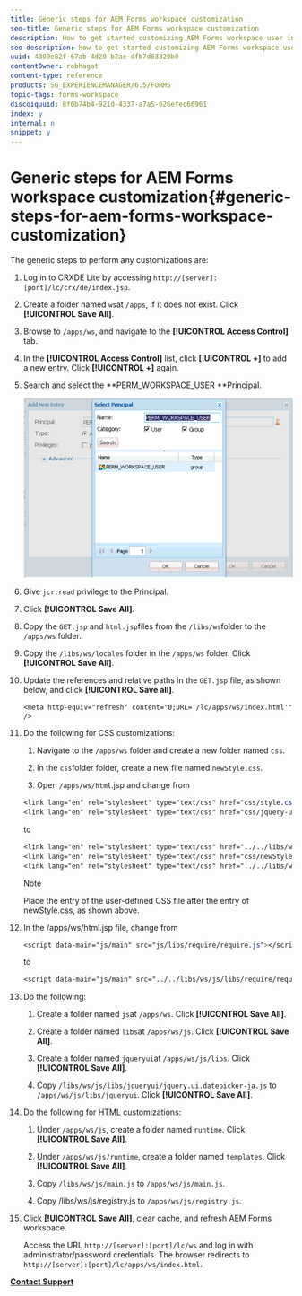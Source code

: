 ```yaml
---
title: Generic steps for AEM Forms workspace customization
seo-title: Generic steps for AEM Forms workspace customization
description: How to get started customizing AEM Forms workspace user interface.
seo-description: How to get started customizing AEM Forms workspace user interface.
uuid: 4309e82f-67ab-4d20-b2ae-dfb7d63320b0
contentOwner: robhagat
content-type: reference
products: SG_EXPERIENCEMANAGER/6.5/FORMS
topic-tags: forms-workspace
discoiquuid: 8f0b74b4-921d-4337-a7a5-626efec66961
index: y
internal: n
snippet: y
---
```


# Generic steps for AEM Forms workspace customization{#generic-steps-for-aem-forms-workspace-customization}

The generic steps to perform any customizations are:

1. Log in to CRXDE Lite by accessing `http://[server]:[port]/lc/crx/de/index.jsp`.
1. Create a folder named `ws`at `/apps`, if it does not exist. Click **[!UICONTROL Save All]**.
1. Browse to `/apps/ws`, and navigate to the **[!UICONTROL Access Control]** tab.
1. In the **[!UICONTROL Access Control]** list, click **[!UICONTROL +]** to add a new entry. Click **[!UICONTROL +]** again.
1. Search and select the **PERM_WORKSPACE_USER **Principal.

   ![Select PERM_WORKSPACE_USER principal as part of the generic steps to customize HTML Workspace](assets/perm_workspace_user.png)

1. Give `jcr:read` privilege to the Principal.
1. Click **[!UICONTROL Save All]**.
1. Copy the `GET.jsp` and `html.jsp`files from the `/libs/ws`folder to the `/apps/ws` folder.
1. Copy the `/libs/ws/locales` folder in the `/apps/ws` folder. Click **[!UICONTROL Save All]**.
1. Update the references and relative paths in the `GET.jsp` file, as shown below, and click **[!UICONTROL Save all]**.

   ```
   <meta http-equiv="refresh" content="0;URL='/lc/apps/ws/index.html'" />
   ```

1. Do the following for CSS customizations:

    1. Navigate to the `/apps/ws` folder and create a new folder named `css`.
    
    1. In the `css`folder folder, create a new file named `newStyle.css`.
    
    1. Open `/apps/ws/html`.jsp and change from

   ```css
   <link lang="en" rel="stylesheet" type="text/css" href="css/style.css" />
   <link lang="en" rel="stylesheet" type="text/css" href="css/jquery-ui.css"/>
   ```

   to

   ```css
   <link lang="en" rel="stylesheet" type="text/css" href="../../libs/ws/css/style.css" />
   <link lang="en" rel="stylesheet" type="text/css" href="css/newStyle.css" />
   <link lang="en" rel="stylesheet" type="text/css" href="../../libs/ws/css/jquery-ui.css"/>
   ```

   >[!NOTE]
   >
   >Place the entry of the user-defined CSS file after the entry of newStyle.css, as shown above.

1. In the /apps/ws/html.jsp file, change from

   ```css
   <script data-main="js/main" src="js/libs/require/require.js"></script>
   ```

   to

   ```css
   <script data-main="js/main" src="../../libs/ws/js/libs/require/require.js"></script>
   ```

1. Do the following:

    1. Create a folder named `js`at `/apps/ws`. Click **[!UICONTROL Save All]**.
    
    1. Create a folder named `libs`at `/apps/ws/js`. Click **[!UICONTROL Save All]**.
    
    1. Create a folder named `jqueryui`at `/apps/ws/js/libs`. Click **[!UICONTROL Save All]**.
    
    1. Copy `/libs/ws/js/libs/jqueryui/jquery.ui.datepicker-ja.js` to `/apps/ws/js/libs/jqueryui`. Click **[!UICONTROL Save All]**.

1. Do the following for HTML customizations:

    1. Under `/apps/ws/js`, create a folder named `runtime`. Click **[!UICONTROL Save All]**.
    
    1. Under `/apps/ws/js/runtime`, create a folder named `templates`. Click **[!UICONTROL Save All]**.
    
    1. Copy `/libs/ws/js/main.js` to `/apps/ws/js/main.js`.
    
    1. Copy /libs/ws/js/registry.js to `/apps/ws/js/registry.js`.

1. Click **[!UICONTROL Save All]**, clear cache, and refresh AEM Forms workspace.

   Access the URL `http://[server]:[port]/lc/ws` and log in with administrator/password credentials. The browser redirects to `http://[server]:[port]/lc/apps/ws/index.html`.

[**Contact Support**](https://www.adobe.com/account/sign-in.supportportal.html)

<!--
<related-links>
<a href="../../../6-5/forms/using/introduction-customizing-html-workspace.md">Introduction to Customizing AEM Forms workspace</a>
<a href="../../../6-5/forms/using/generic-steps-html-workspace-customization.md">Generic steps for AEM Forms workspace customization</a>
<a href="../../../6-5/forms/using/tasks-organizational-hierarchy-using-manager.md">Managing tasks in an organizational hierarchy using Manager View</a>
<a href="../../../6-5/forms/using/integrating-correspondence-management-html-workspace.md">Integrating Correspondence Management in AEM Forms workspace</a>
<a href="/6-5/forms/using/single-sign-timeout-handlers.md">Single Sign On and timeout handlers</a>
<a href="/6-5/forms/using/displaying-user-avatar.md">Displaying the user avatar</a>
<a href="/6-5/forms/using/displaying-information-task-summary-pane.md">Displaying information in the Task Summary pane</a>
<a href="/6-5/forms/using/changing-organization-logo-branding.md">Changing the organization logo</a>
<a href="/6-5/forms/using/changing-color-scheme-interface.md">Changing the color scheme of the interface</a>
<a href="../../../6-5/forms/using/changing-font-interface.md">Changing the font on the interface</a>
<a href="../../../6-5/forms/using/changing-locale-user-interface.md">Changing the locale of the user interface</a>
<a href="/6-5/forms/using/customizing-error-dialogs.md">Customizing error dialogs</a>
<a href="/6-5/forms/using/customizing-tabs-task.md">Customizing tabs for a task</a>
<a href="/6-5/forms/using/customizing-task-actions.md">Customizing Task Actions</a>
<a href="/6-5/forms/using/customizing-listing-process-instances.md">Customizing the listing of process instances</a>
<a href="/6-5/forms/using/customizing-task-details-page.md">Customizing the task Details page</a>
<a href="../../../6-5/forms/using/display-additional-data-in-todo-list.md">Displaying additional data in ToDo list</a>
<a href="/6-5/forms/using/getting-task-variables-summary-url.md">Getting Task Variables in Summary URL</a>
<a href="/6-5/forms/using/images-route-actions.md">Images for Route Actions</a>
<a href="../../../6-5/forms/using/creating-new-login-screen.md">Creating a new login screen</a>
<a href="/6-5/forms/using/minification-javascript-files.md">Minification of the JavaScript files</a>
<a href="../../../6-5/forms/using/generic-steps-html-workspace-customization.md">Sorting of Tracking tables and adding more columns</a>
<a href="/6-5/forms/using/updating-link-help-documentation.md">Updating the link to the documentation</a>
<a href="/6-5/forms/using/two-html-workspace-instances-one.md">Hosting two AEM Forms workspace instances on one server</a>
</related-links>
-->

